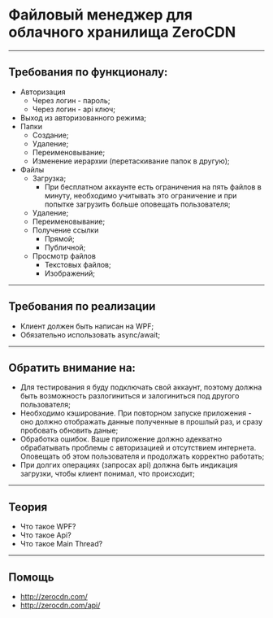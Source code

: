 # Файловый менеджер для облачного хранилища ZeroCDN

***

## Требования по функционалу:

* Авторизация
    * Через логин - пароль;
    * Через логин - api ключ;
* Выход из авторизованного режима;
* Папки
    * Создание;
    * Удаление;
    * Переименовывание;
    * Изменение иерархии (перетаскивание папок в другую);
* Файлы
    * Загрузка;
        * При бесплатном аккаунте есть ограничения на пять файлов в минуту, необходимо учитывать это ограничение и при попытке загрузить больше оповещать пользователя;
    * Удаление;
    * Переименовывание;
    * Получение ссылки
        * Прямой;
        * Публичной;
    * Просмотр файлов
        * Текстовых файлов;
        * Изображений;

***

## Требования по реализации

* Клиент должен быть написан на WPF;
* Обязательно использовать async/await;

***

## Обратить внимание на:

* Для тестирования я буду подключать свой аккаунт, поэтому должна быть возможность разлогиниться и залогиниться под другого пользователя;
* Необходимо кэширование. При повторном запуске приложения - оно должно отображать данные полученные в прошлый раз, и сразу пробовать обновить даные;
* Обработка ошибок. Ваше приложение должно адекватно обрабатывать проблемы с авторизацией и отсутствием интернета. Оповещать об этом пользователя и продолжать корректно работать;
* При долгих операциях (запросах api) должна быть индикация загрузки, чтобы клиент понимал, что происходит;

***

## Теория

* Что такое WPF?
* Что такое Api?
* Что такое Main Thread?

*** 

## Помощь

* http://zerocdn.com/
* http://zerocdn.com/api/